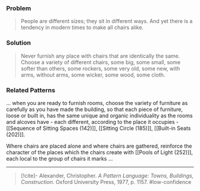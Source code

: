 ### Problem
>People are different sizes; they sit in different ways. And yet there is a tendency in modern times to make all chairs alike.

### Solution
>Never furnish any place with chairs that are identically the same. Choose a variety of different chairs, some big, some small, some softer than others, some rockers, some very old, some new, with arms, without arms, some wicker, some wood, some cloth.

### Related Patterns
... when you are ready to furnish rooms, choose the variety of furniture as carefully as you have made the building, so that each piece of furniture, loose or built in, has the same unique and organic individuality as the rooms and alcoves have - each different, according to the place it occupies - [[Sequence of Sitting Spaces (142)]], [[Sitting Circle (185)]], [[Built-in Seats (202)]].

Where chairs are placed alone and where chairs are gathered, reinforce the character of the places which the chairs create with [[Pools of Light (252)]], each local to the group of chairs it marks ...

---
> [!cite]- Alexander, Christopher. _A Pattern Language: Towns, Buildings, Construction_. Oxford University Press, 1977, p. 1157.
> #low-confidence 